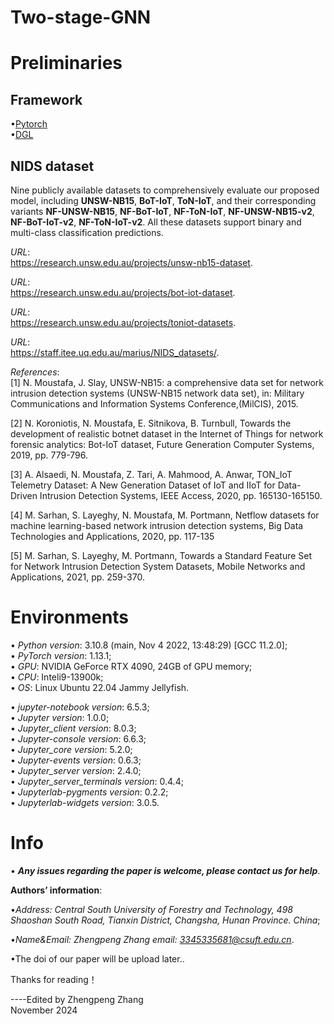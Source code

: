 # Two-stage-GNN


# Preliminaries

## Framework

•[Pytorch](https://pytorch.org/)<br />
•[DGL](https://www.dgl.ai/)

## NIDS dataset

Nine publicly available datasets to comprehensively evaluate our proposed model, including **UNSW-NB15**, **BoT-IoT**, **ToN-IoT**, and their corresponding variants **NF-UNSW-NB15**, **NF-BoT-IoT**, **NF-ToN-IoT**, **NF-UNSW-NB15-v2**, **NF-BoT-IoT-v2**, **NF-ToN-IoT-v2**.
All these datasets support binary and multi-class classification predictions.

*URL*:<br />
https://research.unsw.edu.au/projects/unsw-nb15-dataset.

*URL*:<br />
https://research.unsw.edu.au/projects/bot-iot-dataset.

*URL*:<br />
https://research.unsw.edu.au/projects/toniot-datasets.

*URL*:<br />
https://staff.itee.uq.edu.au/marius/NIDS_datasets/.

*References*:<br />
[1] N. Moustafa, J. Slay,
UNSW-NB15: a comprehensive data set for network intrusion detection systems (UNSW-NB15 network data set),
in: Military Communications and Information Systems Conference,(MilCIS),
2015.

[2] N. Koroniotis, N. Moustafa, E. Sitnikova, B. Turnbull,
Towards the development of realistic botnet dataset in the Internet of Things for network forensic analytics: Bot-IoT dataset,
Future Generation Computer Systems,
2019, pp. 779-796.

[3] A. Alsaedi, N. Moustafa, Z. Tari, A. Mahmood, A. Anwar,
TON\_IoT Telemetry Dataset: A New Generation Dataset of IoT and IIoT for Data-Driven Intrusion Detection Systems,
IEEE Access,
2020, pp. 165130-165150.

[4] M. Sarhan, S. Layeghy, N. Moustafa, M. Portmann,
Netflow datasets for machine learning-based network intrusion detection systems,
Big Data Technologies and Applications,
2020, pp. 117-135

[5] M. Sarhan, S. Layeghy, M. Portmann,
Towards a Standard Feature Set for Network Intrusion Detection System Datasets,
Mobile Networks and Applications,
2021, pp. 259-370.

# Environments

• *Python version*: 3.10.8 (main, Nov  4 2022, 13:48:29) [GCC 11.2.0];<br />
• *PyTorch version*: 1.13.1;<br />
• *GPU*: NVIDIA GeForce RTX 4090, 24GB of GPU memory;<br />
• *CPU*: Inteli9-13900k;<br />
• *OS*: Linux Ubuntu 22.04 Jammy Jellyfish.<br />

• *jupyter-notebook version*: 6.5.3;<br />
• *Jupyter version*: 1.0.0;<br />
• *Jupyter_client version*: 8.0.3;<br />
• *Jupyter-console version*: 6.6.3;<br />
• *Jupyter_core version*: 5.2.0;<br />
• *Jupyter-events version*: 0.6.3;<br />
• *Jupyter_server version*: 2.4.0;<br />
• *Jupyter_server_terminals version*: 0.4.4;<br />
• *Jupyterlab-pygments version*: 0.2.2;<br />
• *Jupyterlab-widgets version*: 3.0.5.<br /> 

# Info

• ***Any issues regarding the paper is welcome, please contact us for help***.<br />

**Authors’ information**:<br />

•*Address: Central South University of Forestry and Technology, 498 Shaoshan South Road, Tianxin District, Changsha, Hunan Province. China*;

•*Name&Email: Zhengpeng Zhang email: 3345335681@csuft.edu.cn*. <br />

•The doi of our paper will be upload later..

Thanks for reading！

----Edited by Zhengpeng Zhang<br />
November 2024
